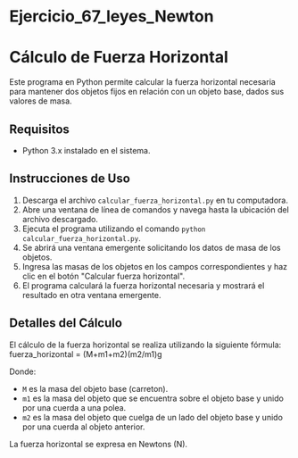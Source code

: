 # Ejercicio_67_leyes_Newton

# Cálculo de Fuerza Horizontal
Este programa en Python permite calcular la fuerza horizontal necesaria para mantener dos objetos fijos en relación con un objeto base, dados sus valores de masa.

## Requisitos
- Python 3.x instalado en el sistema.

## Instrucciones de Uso
1. Descarga el archivo `calcular_fuerza_horizontal.py` en tu computadora.
2. Abre una ventana de línea de comandos y navega hasta la ubicación del archivo descargado.
3. Ejecuta el programa utilizando el comando `python calcular_fuerza_horizontal.py`.
4. Se abrirá una ventana emergente solicitando los datos de masa de los objetos.
5. Ingresa las masas de los objetos en los campos correspondientes y haz clic en el botón "Calcular fuerza horizontal".
6. El programa calculará la fuerza horizontal necesaria y mostrará el resultado en otra ventana emergente.

## Detalles del Cálculo
El cálculo de la fuerza horizontal se realiza utilizando la siguiente fórmula:
fuerza_horizontal = (M+m1+m2)(m2/m1)g

Donde:
- `M` es la masa del objeto base (carreton).
- `m1` es la masa del objeto que se encuentra sobre el objeto base y unido por una cuerda a una polea.
- `m2` es la masa del objeto que cuelga de un lado del objeto base y unido por una cuerda al objeto anterior.

La fuerza horizontal se expresa en Newtons (N).


